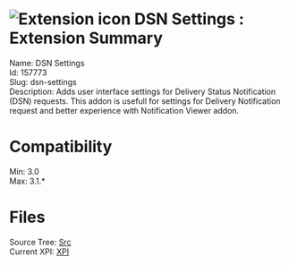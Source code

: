 # ![Extension icon](https://addons.thunderbird.net/static/img/addon-icons/default-64.png) DSN Settings : Extension Summary

Name: DSN Settings  
Id: 157773  
Slug: dsn-settings  
Description: Adds user interface settings for Delivery Status Notification (DSN) requests. This addon is usefull for settings for Delivery Notification request and better experience with Notification Viewer addon.
  

# Compatibility
Min: 3.0  
Max: 3.1.*  

# Files

Source Tree: [Src](C:/Dev/Thunderbird/ThunderKdB/xall/xOther/157773-dsn-settings/src)  
Current XPI: [XPI](C:/Dev/Thunderbird/ThunderKdB/xall/xOther/157773-dsn-settings/xpi)  



